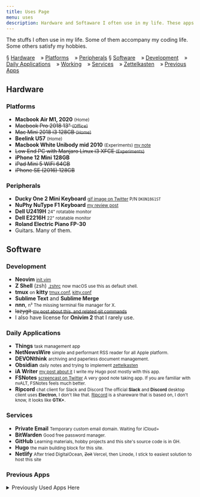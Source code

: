 ```yaml
---
title: Uses Page
menu: uses
description: Hardware and Softaware I often use in my life. These apps accompany my working and personal life.
---
```


The stuffs I often use in my life.
Some of them accompany my coding life.
Some others satisfy my hobbies.

§ [Hardware](#hardware)
&nbsp;&nbsp; »  [Platforms](#platforms)
&nbsp;&nbsp; »  [Peripherals](#peripherals)
§ [Software](#software)
&nbsp;&nbsp; »  [Development](#development)
&nbsp;&nbsp; »  [Daily Applications](#daily-applications)
&nbsp;&nbsp; »  [Working](#working)
&nbsp;&nbsp; »  [Services](#services)
&nbsp;&nbsp; »  [Zettelkasten](#zettelkasten)
&nbsp;&nbsp; »  [Previous Apps](#previous-apps)

## Hardware

### Platforms

- **Macbook Air M1, 2020** <small>(Home)</small>
- ~~Macbook Pro 2018 13" <small>(Office)</small>~~
- ~~Mac Mini 2018 i3 128GB <small>(Home)</small>~~
- **Beelink U57** <small>(Home)</small>
- **Macbook White Unibody mid 2010** <small>(Experiments) [my note][mbwhite]</small>
- ~~Low End PC with Manjaro Linux i3 XFCE <small>(Experiments)</small>~~
- **iPhone 12 Mini 128GB**
- ~~iPad Mini 5 WiFi 64GB~~
- ~~iPhone SE (2016) 128GB~~

### Peripherals

- **Ducky One 2 Mini Keyboard** <small>[gif image on Twitter][ducky]
  P/N <code>DKON1861ST</code></small>
- **NuPhy NuType F1 Keyboard** <small>[my review post][nuphy]</small>
- **Dell U2419H** <small>24" rotatable monitor</small>
- **Dell E2216H** <small>22" rotatable monitor</small>
- **Roland Electric Piano FP-30**
- Guitars. Many of them.


## Software

### Development

- **Neovim** <small>[init.vim][nvim]</small>
- **Z Shell** (zsh) <small>[.zshrc][zshrc]</small>
  <small>now macOS use this as default shell.</small>
- **tmux** <small>on</small> **kitty** <small>[tmux.conf][tmux], [kitty.conf][kitty]</small>
- **Sublime Text** and **Sublime Merge**
- **nnn**, <small>n³ The missing terminal file manager for X.</small>
- ~~lazygit <small>[my post about this, and related git commands][lazygit]</small>~~
- I also have license for **Onivim 2** that I rarely use.

### Daily Applications

- **Things** <small>task management app</small>
- **NetNewsWire** <small>simple and performant RSS reader for all Apple platform.</small>
- **DEVONthink** <small>archiving and paperless document management.</small>
- **Obsidian** <small>daily notes and trying to implement [zettelkasten][zettelkasten]</small>
- **iA Writer** <small>[my post about it][iawriter]</small>
  <small>I write my Hugo post mostly with this app.</small>
- **FSNotes** <small>[screencast on Twitter][video]
  A very good note taking app.
  If you are familiar with nvALT, FSNotes feels much better.</small>
- **Ripcord** <small>chat client for Slack and Discord
  The official **Slack** and **Discord** desktop client uses **Electron**, I don't like that.
  [Ripcord][ripcord] is a shareware that is based on, I don't know, it looks like **GTK+**.</small>


### Services

- **Private Email** <small>Temporary custom email domain. Waiting for iCloud+</small>
- **BitWarden** <small>Good free password manager.</small>
- **GitHub** <small>Learning materials, hobby projects and this site's source code is in GH.</small>
- **Hugo** <small>the main building block for this site.</small>
- **Netlify** <small>After tried DigitalOcean, ~~Zeit~~ Vercel, then Linode, I stick to easiest solution to host this site</small>

### Previous Apps

<details><summary>Previously Used Apps Here</summary>

- **Fastmail** → **Private Email**
  <small>For custom domain email, and I like the service in general.</small>
- **Canary mail** → Apple Mail
  <small>lightweight email client with configurable keyboard shortcuts, and PGP encryption</small>
- **Reeder 4** → **NetNewsWire**
  <small>beautiful and gesture-based RSS Reader.</small>
- **BusyCal** → Apple Calendar
- **Emacs** → **Obsidian**
  <small>Org-roam is an awesome minor package for Org-mode.
  Read [my post about this](/posts/2020-06-org-mode-with-org-roam/).</small>
- **Worldbrain's Memex 2** → **DEVONthink**
  <small>Browser extension to bookmark, highlight and annotate any site.
  With full text search and grouping, this is a good service for knowledge gathering.</small>
- **Historio.us** → **DEVONthink**
  <small>Web archiver. It supports full text search and tagging.
  I use this side-by-side with **Memex 2**.</small>
- **aText** → **BetterTouchTool**
  <small>alternative to TextExpander that is single purchase.
  my template to make Zettelkasten [is here](/blogging-and-noting.atext).</small>

</details>

[mbwhite]: /notes/#date-2020-05-08-0412
[iawriter]: /posts/2020-04-in-search-of-good-writing-app-part-2-ia-writer-vs-ivim/
[lazygit]: /posts/2020-05-remove-specific-files-from-old-git-commit/#lazygit-way
[nuphy]: /posts/2020-04-nuphy-nutype-f1-keyboard-review/

[ducky]: https://twitter.com/ybbond/status/1146845120618090497
[video]: https://twitter.com/ybbond/status/1262066984763527168

[kitty]: https://git.ybbond.id/dotfiles/file/.config/kitty/kitty.conf.html
[nvim]: https://git.ybbond.id/dotfiles/file/.config/nvim/init.vim.html
[tmux]: https://git.ybbond.id/dotfiles/file/.tmux.conf.html
[zshrc]: https://git.ybbond.id/dotfiles/file/.zshrc.html

[zettelkasten]: https://zettelkasten.de/

[xit]: https://github.com/Uncommon/Xit
[ripcord]: https://cancel.fm/ripcord/
